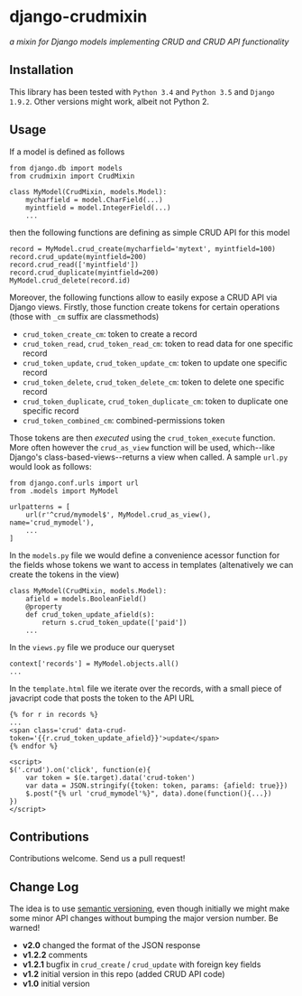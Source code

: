 # django-crudmixin
_a mixin for Django models implementing CRUD and CRUD API functionality_

## Installation

This library has been tested with `Python 3.4` and `Python 3.5` and `Django 1.9.2`. Other versions
might work, albeit not Python 2.

## Usage

If a model is defined as follows

    from django.db import models
    from crudmixin import CrudMixin
    
    class MyModel(CrudMixin, models.Model):
        mycharfield = model.CharField(...)
        myintfield = model.IntegerField(...)
        ...

then the following functions are defining as simple CRUD API for this model

    record = MyModel.crud_create(mycharfield='mytext', myintfield=100)
    record.crud_update(myintfield=200)
    record.crud_read(['myintfield'])
    record.crud_duplicate(myintfield=200)
    MyModel.crud_delete(record.id)

Moreover, the following functions allow to easily expose a CRUD API via Django views.
Firstly, those function create tokens for certain operations (those with `_cm` suffix
are classmethods)

- `crud_token_create_cm`: token to create a record
- `crud_token_read`, `crud_token_read_cm`: token to read data for one specific record
- `crud_token_update`, `crud_token_update_cm`: token to update one specific record
- `crud_token_delete`, `crud_token_delete_cm`: token to delete one specific record
- `crud_token_duplicate`, `crud_token_duplicate_cm`: token to duplicate one specific record
- `crud_token_combined_cm`: combined-permissions token

Those tokens are then _executed_ using the `crud_token_execute` function. More often however
the `crud_as_view` function will be used, which--like Django's class-based-views--returns
a view when called. A sample `url.py` would look as follows:

    from django.conf.urls import url
    from .models import MyModel

    urlpatterns = [
        url(r'^crud/mymodel$', MyModel.crud_as_view(), name='crud_mymodel'), 
        ...
    ]
    
In the `models.py` file we would define a convenience acessor function for the fields whose tokens
we want to access in templates (altenatively we can create the tokens in the view)

    class MyModel(CrudMixin, models.Model):
        afield = models.BooleanField()
        @property
        def crud_token_update_afield(s):
            return s.crud_token_update(['paid'])
        ...

In the `views.py` file we produce our queryset

    context['records'] = MyModel.objects.all()
    ...

In the `template.html` file we iterate over the records, with a small piece of javacript code that
posts the token to the API URL

    {% for r in records %}
    ...
    <span class='crud' data-crud-token='{{r.crud_token_update_afield}}'>update</span>
    {% endfor %}

    <script>
    $('.crud').on('click', function(e){
        var token = $(e.target).data('crud-token')
        var data = JSON.stringify({token: token, params: {afield: true}})
        $.post("{% url 'crud_mymodel'%}", data).done(function(){...})
    })
    </script>

## Contributions
Contributions welcome. Send us a pull request!

## Change Log
The idea is to use [semantic versioning](http://semver.org/), even though initially we might make some minor
API changes without bumping the major version number. Be warned!

- **v2.0** changed the format of the JSON response
- **v1.2.2** comments
- **v1.2.1** bugfix in `crud_create` / `crud_update` with foreign key fields
- **v1.2** initial version in this repo (added CRUD API code)
- **v1.0** initial version 
